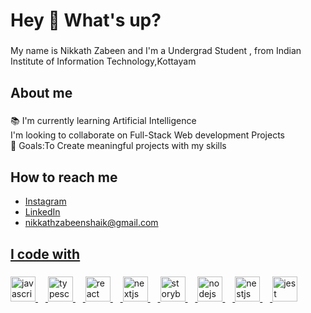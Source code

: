 <h1 align="left">Hey 👋 What's up?</h1>

###

<p align="left">My name is Nikkath Zabeen and I'm a Undergrad Student , from Indian Institute of Information Technology,Kottayam</p>

###

<h2 align="left">About me</h2>

###

<p align="left">📚 I'm currently learning Artificial Intelligence<br>I'm looking to collaborate on Full-Stack Web development Projects<br>🎯 Goals:To Create meaningful projects with my skills   <br></p>

###

<h2 align="left">How to reach me</h2>
<ul>
  <li><a href="https://www.instagram.com/nikkath_zabeen/">Instagram</li>
      <li><a href="www.linkedin.com/in/nikkath-zabeen-6805332a7">LinkedIn</li>
        <li><a href="mailto:nikkathzabeenshaik@gmail.com">nikkathzabeenshaik@gmail.com</li>
</ul>

<h2 align="left">I code with</h2>


###

<div align="left">
  <img src="https://cdn.jsdelivr.net/gh/devicons/devicon/icons/javascript/javascript-original.svg" height="40" alt="javascript logo"  />
  <img width="12" />
  <img src="https://cdn.jsdelivr.net/gh/devicons/devicon/icons/typescript/typescript-original.svg" height="40" alt="typescript logo"  />
  <img width="12" />
  <img src="https://cdn.jsdelivr.net/gh/devicons/devicon/icons/react/react-original.svg" height="40" alt="react logo"  />
  <img width="12" />
  <img src="https://cdn.jsdelivr.net/gh/devicons/devicon/icons/nextjs/nextjs-original.svg" height="40" alt="nextjs logo"  />
  <img width="12" />
  <img src="https://cdn.jsdelivr.net/gh/devicons/devicon/icons/storybook/storybook-original.svg" height="40" alt="storybook logo"  />
  <img width="12" />
  <img src="https://cdn.jsdelivr.net/gh/devicons/devicon/icons/nodejs/nodejs-original.svg" height="40" alt="nodejs logo"  />
  <img width="12" />
  <img src="https://cdn.jsdelivr.net/gh/devicons/devicon/icons/nestjs/nestjs-plain.svg" height="40" alt="nestjs logo"  />
  <img width="12" />
  <img src="https://cdn.jsdelivr.net/gh/devicons/devicon/icons/jest/jest-plain.svg" height="40" alt="jest logo"  />
</div>

###
